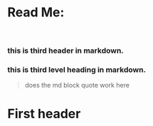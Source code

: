 # Read Me:

<br>

### this is third header in markdown. <br>

### this is third level heading in markdown. <br>

> does the md block quote work here <br>

# First header 